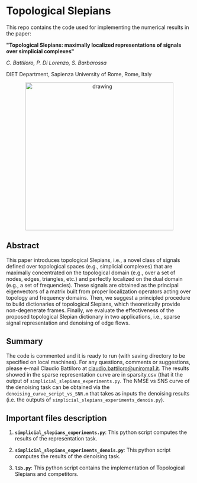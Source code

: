 # Topological Slepians
This repo contains the code used for implementing the numerical results in the paper: 

**"Topological Slepians: maximally localized representations of signals over simplicial complexes"**

*C. Battiloro, P. Di Lorenzo, S. Barbarossa*

DIET Department, Sapienza University of Rome, Rome, Italy 


<p align="center">
	<img src="https://github.com/clabat9/Topological-Slepians/blob/main/sphere_ex_cropped.jpg?raw=true" alt="drawing" width="400"/>
</p>

## Abstract
This paper introduces topological Slepians, i.e., a novel class of signals defined over topological spaces (e.g., simplicial complexes) that are maximally concentrated on the topological domain (e.g., over a set of nodes, edges, triangles, etc.) and perfectly localized on the dual domain (e.g., a set of frequencies). These signals are obtained as the principal eigenvectors of a matrix built from proper localization operators acting over topology and frequency domains. Then, we suggest a principled procedure to build dictionaries of topological Slepians, which theoretically provide non-degenerate frames. Finally, we evaluate the effectiveness of the proposed topological Slepian dictionary in two applications, i.e., sparse signal representation and denoising of edge flows.

## Summary
The code is commented and it is ready to run  (with saving directory to be specified on local machines). For any questions, comments or suggestions, please e-mail Claudio Battiloro at claudio.battiloro@uniroma1.it. The results showed in the sparse representation curve are in sparsity.csv (that it the output of `simplicial_slepians_experiments.py`. The NMSE vs SNS curve of the denoising task can be obtained via the `denoising_curve_script_vs_SNR.m` that takes as inputs the denoising results (i.e. the outputs of `simplicial_slepians_experiments_denois.py`). 


## Important files description

1. __`simplicial_slepians_experiments.py`__: This python script computes the results of the representation task.

2. __`simplicial_slepians_experiments_denois.py`__: This python script computes the results of the denoising task.
  
3. __`lib.py`__: 
	This python script contains the implementation of Topological Slepians and competitors.


